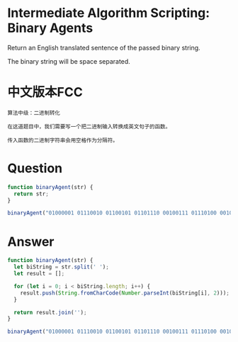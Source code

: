 # Intermediate Algorithm Scripting: Binary Agents

Return an English translated sentence of the passed binary string.

The binary string will be space separated.


# 中文版本FCC
```
算法中级：二进制转化

在这道题目中，我们需要写一个把二进制输入转换成英文句子的函数。

传入函数的二进制字符串会用空格作为分隔符。
```


# Question
```js
function binaryAgent(str) {
  return str;
}

binaryAgent("01000001 01110010 01100101 01101110 00100111 01110100 00100000 01100010 01101111 01101110 01100110 01101001 01110010 01100101 01110011 00100000 01100110 01110101 01101110 00100001 00111111");
```


# Answer
```js
function binaryAgent(str) {
  let biString = str.split(' ');
  let result = [];

  for (let i = 0; i < biString.length; i++) {
    result.push(String.fromCharCode(Number.parseInt(biString[i], 2)));
  }

  return result.join('');
}

binaryAgent("01000001 01110010 01100101 01101110 00100111 01110100 00100000 01100010 01101111 01101110 01100110 01101001 01110010 01100101 01110011 00100000 01100110 01110101 01101110 00100001 00111111");
```
